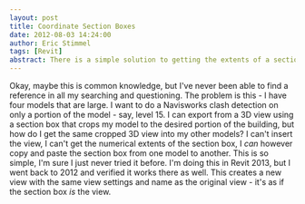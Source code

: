 ```yaml
---
layout: post
title: Coordinate Section Boxes 
date: 2012-08-03 14:24:00  
author: Eric Stimmel  
tags: [Revit]
abstract: There is a simple solution to getting the extents of a section box from one Revit model to another. 
---
```


Okay, maybe this is common knowledge, but I've never been able to find a reference in all my searching and questioning. The problem is this - I have four models that are large. I want to do a Navisworks clash detection on only a portion of the model - say, level 15. I can export from a 3D view using a section box that crops my model to the desired portion of the building, but how do I get the same cropped 3D view into my other models? I can't insert the view, I can't get the numerical extents of the section box, I *can* however copy and paste the section box from one model to another. This is so simple, I'm sure I just never tried it before. I'm doing this in Revit 2013, but I went back to 2012 and verified it works there as well. This creates a new view with the same view settings and name as the original view - it's as if the section box *is* the view.
